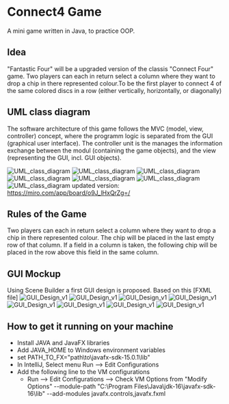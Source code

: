 # Connect4 Game
A mini game written in Java, to practice OOP.

## Idea

"Fantastic Four" will be a upgraded version of the classis "Connect Four" game. Two players can each in return select a column where they want to drop a chip in there represented colour.To be the first player to connect 4 of the same colored discs in a row (either vertically, horizontally, or diagonally)


## UML class diagram

The software architecture of this game follows the MVC (model, view, controller) concept, where the programm logic is separated from the GUI (graphical user interface). The controller unit is the manages the information exchange between the modul (containing the game objects), and the view (representing the GUI, incl. GUI objects).

![UML_class_diagram](images/Capture.JPG "UML class diagram")
![UML_class_diagram](images/uml1.jpg "UML class diagram")
![UML_class_diagram](images/uml1.png "UML class diagram")
![UML_class_diagram](images/uml2.png "UML class diagram")
![UML_class_diagram](images/uml3.png "UML class diagram")
![UML_class_diagram](images/uml4.png "UML class diagram")
![UML_class_diagram](images/uml5.png "UML class diagram")
updated version: https://miro.com/app/board/o9J_lHxQrZg=/

## Rules of the Game

Two players can each in return select a column where they want to drop a chip in there represented colour. The chip will be placed in the last empty row of that column. If a field in a column is taken, the following chip will be placed in the row above this field in the same column. 

## GUI Mockup

Using Scene Builder a first GUI design is proposed. Based on this [FXML file]
![GUI_Design_v1](images/welcome.JPG.JPG "Fantastic Four GUI Design from Scene Builder")
![GUI_Design_v1](images/2-menu.JPG "Fantastic Four GUI Design from Scene Builder")
![GUI_Design_v1](images/3-user1.JPG "Fantastic Four GUI Design from Scene Builder")
![GUI_Design_v1](images/4-user2.JPG "Fantastic Four GUI Design from Scene Builder")
![GUI_Design_v1](images/5-gameboard.JPG "Fantastic Four GUI Design from Scene Builder")
![GUI_Design_v1](images/6-won.JPG "Fantastic Four GUI Design from Scene Builder")
![GUI_Design_v1](images/7-account.JPG "Fantastic Four GUI Design from Scene Builder")
![GUI_Design_v1](images/8-help.JPG "Fantastic Four GUI Design from Scene Builder")

## How to get it running on your machine
 * Install JAVA and JavaFX libraries
 * Add JAVA_HOME to Windows environment variables
 * set PATH_TO_FX="path\to\javafx-sdk-15.0.1\lib"
 * In IntelliJ, Select menu Run --> Edit Configurations
 * Add the following line to the VM configurations
	* Run --> Edit Configurations --> Check VM Options from "Modify Options" --module-path "C:\Program Files\Java\jdk-16\javafx-sdk-16\lib" --add-modules javafx.controls,javafx.fxml